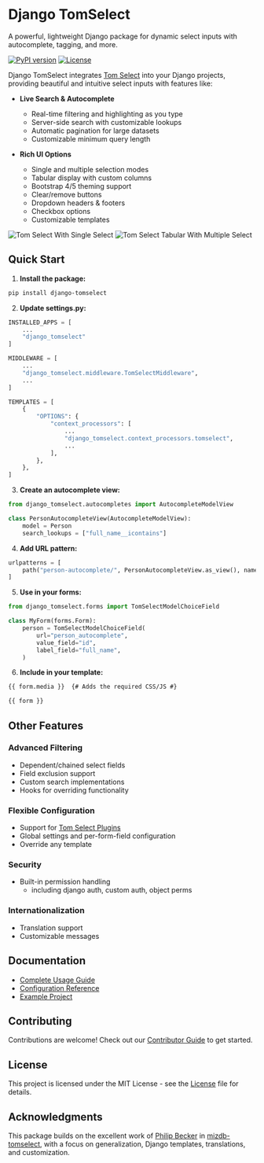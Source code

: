

# Django TomSelect

A powerful, lightweight Django package for dynamic select inputs with autocomplete, tagging, and more.

[![PyPI version](https://badge.fury.io/py/django-tomselect.png)](https://badge.fury.io/py/django-tomselect.png)
[![License](https://img.shields.io/pypi/l/django-tomselect.png)](https://github.com/OmenApps/django-tomselect/blob/main/LICENSE)

Django TomSelect integrates [Tom Select](https://tom-select.js.org/) into your Django projects, providing beautiful and intuitive select inputs with features like:

- **Live Search & Autocomplete**
    - Real-time filtering and highlighting as you type
    - Server-side search with customizable lookups
    - Automatic pagination for large datasets
	- Customizable minimum query length

- **Rich UI Options**
    - Single and multiple selection modes
    - Tabular display with custom columns
    - Bootstrap 4/5 theming support
	- Clear/remove buttons
	- Dropdown headers & footers
	- Checkbox options
    - Customizable templates

![Tom Select With Single Select](https://raw.githubusercontent.com/jacklinke/django-tomselect/main/docs/images/Single.png)
![Tom Select Tabular With Multiple Select](https://raw.githubusercontent.com/jacklinke/django-tomselect/main/docs/images/Multiple_Tabular.png)

## Quick Start

1. **Install the package:**
```bash
pip install django-tomselect
```

2. **Update settings.py:**
```python
INSTALLED_APPS = [
    ...
    "django_tomselect"
]

MIDDLEWARE = [
    ...
    "django_tomselect.middleware.TomSelectMiddleware",
    ...
]

TEMPLATES = [
    {
        "OPTIONS": {
            "context_processors": [
                ...
                "django_tomselect.context_processors.tomselect",
                ...
            ],
        },
    },
]
```

3. **Create an autocomplete view:**
```python
from django_tomselect.autocompletes import AutocompleteModelView

class PersonAutocompleteView(AutocompleteModelView):
    model = Person
    search_lookups = ["full_name__icontains"]
```

4. **Add URL pattern:**
```python
urlpatterns = [
    path("person-autocomplete/", PersonAutocompleteView.as_view(), name="person_autocomplete"),
]
```

5. **Use in your forms:**
```python
from django_tomselect.forms import TomSelectModelChoiceField

class MyForm(forms.Form):
    person = TomSelectModelChoiceField(
        url="person_autocomplete",
        value_field="id",
        label_field="full_name",
    )
```

6. **Include in your template:**
```html
{{ form.media }}  {# Adds the required CSS/JS #}

{{ form }}
```

## Other Features

### Advanced Filtering
- Dependent/chained select fields
- Field exclusion support
- Custom search implementations
- Hooks for overriding functionality

### Flexible Configuration
- Support for [Tom Select Plugins](https://tom-select.js.org/plugins/)
- Global settings and per-form-field configuration
- Override any template

### Security
- Built-in permission handling
	- including django auth, custom auth, object perms

### Internationalization
- Translation support
- Customizable messages

## Documentation

- [Complete Usage Guide](https://django-tomselect.readthedocs.io/en/latest/usage.html)
- [Configuration Reference](https://django-tomselect.readthedocs.io/en/latest/api/config.html)
- [Example Project](https://django-tomselect.readthedocs.io/en/latest/example_app/introduction.html)

## Contributing

Contributions are welcome! Check out our [Contributor Guide](https://github.com/OmenApps/django-tomselect/blob/main/CONTRIBUTING.md) to get started.

## License

This project is licensed under the MIT License - see the [License](https://github.com/OmenApps/django-tomselect/blob/main/LICENSE) file for details.

## Acknowledgments

This package builds on the excellent work of [Philip Becker](https://pypi.org/user/actionb/) in [mizdb-tomselect](https://www.pypi.org/project/mizdb-tomselect/), with a focus on generalization, Django templates, translations, and customization.
